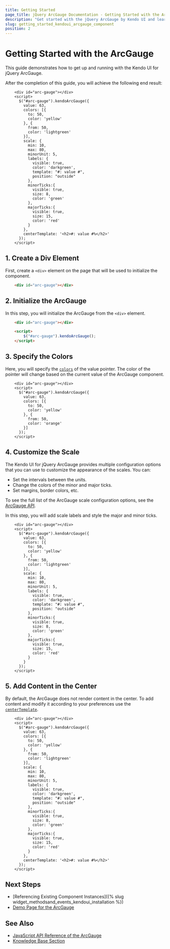 ```yaml
---
title: Getting Started
page_title: jQuery ArcGauge Documentation - Getting Started with the ArcGauge
description: "Get started with the jQuery ArcGauge by Kendo UI and learn how to create, initialize, and enable the component."
slug: getting_started_kendoui_arcgauge_component
position: 2
---
```


# Getting Started with the ArcGauge 

This guide demonstrates how to get up and running with the Kendo UI for jQuery ArcGauge.

After the completion of this guide, you will achieve the following end result:

```dojo
    <div id="arc-gauge"></div>
    <script>
      $("#arc-gauge").kendoArcGauge({       
        value: 63,
        colors: [{
          to: 50,
          color: 'yellow'
        }, {
          from: 50,
          color: 'lightgreen'
        }],
        scale: {            
          min: 10,
          max: 80,
          minorUnit: 5,
          labels: {
            visible: true,
            color: 'darkgreen',
            template: "#: value #",
            position: "outside"
          },
          minorTicks:{
            visible: true,
            size: 8, 
            color: 'green'
          },
          majorTicks:{
            visible: true,
            size: 15, 
            color: 'red'
          }
        },
        centerTemplate: '<h2>#: value #%</h2>'
      });
    </script>
```

## 1. Create a Div Element

First, create a `<div>` element on the page that will be used to initialize the component. 

```html
    <div id="arc-gauge"></div>
```

## 2. Initialize the ArcGauge

In this step, you will initialize the ArcGauge from the `<div>` element.

```html
    <div id="arc-gauge"></div>

    <script>
        $("#arc-gauge").kendoArcGauge();
    </script>
```

## 3. Specify the Colors

Here, you will specify the [`colors`](/api/javascript/dataviz/ui/arcgauge/configuration/colors) of the value pointer. The color of the pointer will change based on the current value of the ArcGauge component. 

```dojo
    <div id="arc-gauge"></div>
    <script>
      $("#arc-gauge").kendoArcGauge({
        value: 63,
        colors: [{
          to: 50,
          color: 'yellow'
        }, {
          from: 50,
          color: 'orange'
        }]
      });
    </script>
```

## 4. Customize the Scale

The Kendo UI for jQuery ArcGauge provides multiple configuration options that you can use to customize the appearance of the scales. You can:

* Set the intervals between the units.
* Change the colors of the minor and major ticks.
* Set margins, border colors, etc.

To see the full list of the ArcGauge scale configuration options, see the [ArcGauge API](/api/javascript/dataviz/ui/arcgauge/configuration/scale).

In this step, you will add scale labels and style the major and minor ticks.

```dojo
    <div id="arc-gauge"></div>
    <script>
      $("#arc-gauge").kendoArcGauge({
        value: 63,
        colors: [{
          to: 50,
          color: 'yellow'
        }, {
          from: 50,
          color: 'lightgreen'
        }],
        scale: {            
          min: 10,
          max: 80,
          minorUnit: 5,
          labels: {
            visible: true,
            color: 'darkgreen',
            template: "#: value #",
            position: "outside"
          },
          minorTicks:{
            visible: true,
            size: 8, 
            color: 'green'
          },
          majorTicks:{
            visible: true,
            size: 15, 
            color: 'red'
          }
        }
      });
    </script>
```

## 5. Add Content in the Center

By default, the ArcGauge does not render content in the center. To add content and modify it according to your preferences use the [`centerTemplate`](/api/javascript/dataviz/ui/arcgauge/configuration/centertemplate).

```
    <div id="arc-gauge"></div>
    <script>
      $("#arc-gauge").kendoArcGauge({       
        value: 63,
        colors: [{
          to: 50,
          color: 'yellow'
        }, {
          from: 50,
          color: 'lightgreen'
        }],
        scale: {            
          min: 10,
          max: 80,
          minorUnit: 5,
          labels: {
            visible: true,
            color: 'darkgreen',
            template: "#: value #",
            position: "outside"
          },
          minorTicks:{
            visible: true,
            size: 8, 
            color: 'green'
          },
          majorTicks:{
            visible: true,
            size: 15, 
            color: 'red'
          }
        },
        centerTemplate: '<h2>#: value #%</h2>'
      });
    </script>
```


## Next Steps

* [Referencing Existing Component Instances]({% slug widget_methodsand_events_kendoui_installation %})
* [Demo Page for the ArcGauge](https://demos.telerik.com/kendo-ui/arc-gauge/index)

## See Also 

* [JavaScript API Reference of the ArcGauge](/api/javascript/dataviz/ui/arcgauge)
* [Knowledge Base Section](/knowledge-base)


